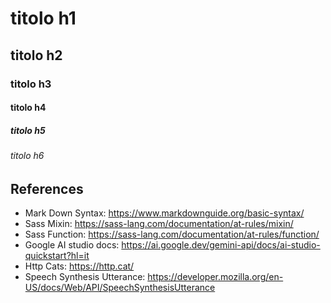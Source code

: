 # titolo h1

## titolo h2

### titolo h3

#### titolo h4

##### titolo h5

###### titolo h6

## References

- Mark Down Syntax: https://www.markdownguide.org/basic-syntax/
- Sass Mixin: https://sass-lang.com/documentation/at-rules/mixin/
- Sass Function: https://sass-lang.com/documentation/at-rules/function/
- Google AI studio docs: https://ai.google.dev/gemini-api/docs/ai-studio-quickstart?hl=it
- Http Cats: https://http.cat/
- Speech Synthesis Utterance: https://developer.mozilla.org/en-US/docs/Web/API/SpeechSynthesisUtterance
